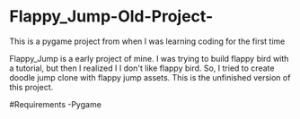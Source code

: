 # Flappy_Jump-Old-Project-
This is a pygame project from when I was learning coding for the first time

Flappy_Jump is a early project of mine. I was trying to build flappy bird with a tutorial, but then I realized I I don't like flappy bird. So, I tried to create doodle jump clone with flappy jump assets. This is the unfinished version of this project.

#Requirements
-Pygame
